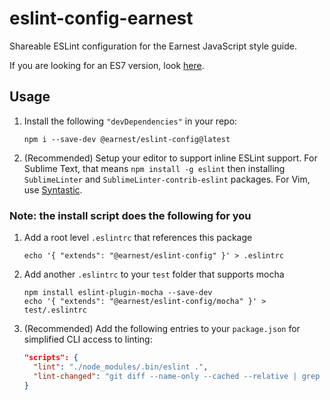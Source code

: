 # eslint-config-earnest
Shareable ESLint configuration for the Earnest JavaScript style guide.

If you are looking for an ES7 version, look [here](https://github.com/meetearnest/eslint-config-earnest-es7). 

## Usage

1. Install the following `"devDependencies"` in your repo:

    `npm i --save-dev @earnest/eslint-config@latest`

2. (Recommended) Setup your editor to support inline ESLint support. For Sublime Text, that means 
`npm install -g eslint` then installing `SublimeLinter` and `SublimeLinter-contrib-eslint` packages. 
For Vim, use [Syntastic](https://github.com/scrooloose/syntastic).

### Note: the install script does the following for you

1. Add a root level `.eslintrc` that references this package

    ```
    echo '{ "extends": "@earnest/eslint-config" }' > .eslintrc
    ```

2. Add another `.eslintrc` to your `test` folder that supports mocha
  
    ```
    npm install eslint-plugin-mocha --save-dev
    echo '{ "extends": "@earnest/eslint-config/mocha" }' > test/.eslintrc
    ```
    
3. (Recommended) Add the following entries to your `package.json` for simplified CLI access to linting:

    ```json
    "scripts": {
      "lint": "./node_modules/.bin/eslint .",
      "lint-changed": "git diff --name-only --cached --relative | grep '\\.js$' | xargs ./node_modules/.bin/eslint"
    }
    ```

